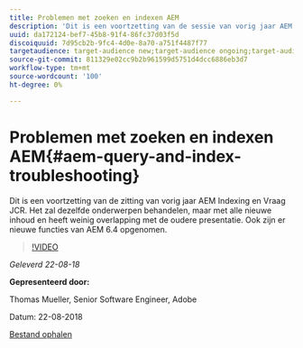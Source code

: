 ```yaml
---
title: Problemen met zoeken en indexen AEM
description: 'Dit is een voortzetting van de sessie van vorig jaar AEM Indexing en JCR Query (Link hieronder). Het zal dezelfde onderwerpen behandelen, maar met alle nieuwe inhoud en heeft weinig overlapping met de oudere presentatie. Ook zijn er nieuwe functies van AEM 6.4 opgenomen. '
uuid: da172124-bef7-45b8-91f4-86fc37d03f5d
discoiquuid: 7d95cb2b-9fc4-4d0e-8a70-a751f4487f77
targetaudience: target-audience new;target-audience ongoing;target-audience upgrader
source-git-commit: 811329e02cc9b2b961599d5751d4dcc6886eb3d7
workflow-type: tm+mt
source-wordcount: '100'
ht-degree: 0%

---
```



# Problemen met zoeken en indexen AEM{#aem-query-and-index-troubleshooting}

Dit is een voortzetting van de zitting van vorig jaar AEM Indexing en Vraag JCR. Het zal dezelfde onderwerpen behandelen, maar met alle nieuwe inhoud en heeft weinig overlapping met de oudere presentatie. Ook zijn er nieuwe functies van AEM 6.4 opgenomen.

>[!VIDEO](https://video.tv.adobe.com/v/23429/?quality=0)

*Geleverd 22-08-18*

**Gepresenteerd door:**

Thomas Mueller, Senior Software Engineer, Adobe

Datum: 22-08-2018

[Bestand ophalen](assets/aem-gems-aem-queryandindextroubleshooting-08222018.pdf)
<!--
[Get back to the Overview](https://helpx.adobe.com/experience-manager/kt/eseminars/gems/aem-index.html)
-->
